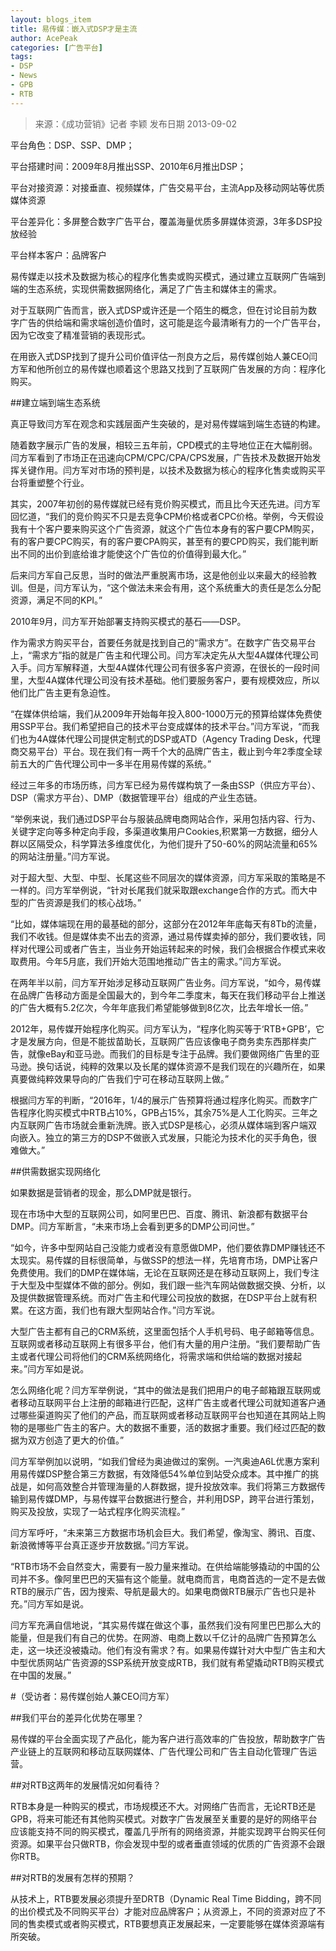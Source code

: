 ```yaml
---
layout: blogs_item
title: 易传媒：嵌入式DSP才是主流
author: AcePeak
categories: [广告平台]
tags: 
- DSP
- News
- GPB
- RTB
---
```


> 来源：《成功营销》记者 李颖 发布日期 2013-09-02

平台角色：DSP、SSP、DMP；

平台搭建时间：2009年8月推出SSP、2010年6月推出DSP；

平台对接资源：对接垂直、视频媒体，广告交易平台，主流App及移动网站等优质媒体资源

平台差异化：多屏整合数字广告平台，覆盖海量优质多屏媒体资源，3年多DSP投放经验

平台样本客户：品牌客户

易传媒走以技术及数据为核心的程序化售卖或购买模式，通过建立互联网广告端到端的生态系统，实现供需数据网络化，满足了广告主和媒体主的需求。
                
对于互联网广告而言，嵌入式DSP或许还是一个陌生的概念，但在讨论目前为数字广告的供给端和需求端创造价值时，这可能是迄今最清晰有力的一个广告平台，因为它改变了精准营销的表现形式。

在用嵌入式DSP找到了提升公司价值评估一剂良方之后，易传媒创始人兼CEO闫方军和他所创立的易传媒也顺着这个思路又找到了互联网广告发展的方向：程序化购买。


##建立端到端生态系统

真正导致闫方军在观念和实践层面产生突破的，是对易传媒端到端生态链的构建。

随着数字展示广告的发展，相较三五年前，CPD模式的主导地位正在大幅削弱。闫方军看到了市场正在迅速向CPM/CPC/CPA/CPS发展，广告技术及数据开始发挥关键作用。闫方军对市场的预判是，以技术及数据为核心的程序化售卖或购买平台将重塑整个行业。

其实，2007年初创的易传媒就已经有竞价购买模式，而且比今天还先进。闫方军回忆道，“我们的竞价购买不只是去竞争CPM价格或者CPC价格。举例，今天假设我有十个客户要来购买这个广告资源，就这个广告位本身有的客户要CPM购买，有的客户要CPC购买，有的客户要CPA购买，甚至有的要CPD购买，我们能判断出不同的出价到底给谁才能使这个广告位的价值得到最大化。”

后来闫方军自己反思，当时的做法严重脱离市场，这是他创业以来最大的经验教训。但是，闫方军认为，“这个做法未来会有用，这个系统重大的责任是怎么分配资源，满足不同的KPI。”

2010年9月，闫方军开始部署支持购买模式的基石——DSP。

作为需求方购买平台，首要任务就是找到自己的“需求方”。在数字广告交易平台上，“需求方”指的就是广告主和代理公司。闫方军决定先从大型4A媒体代理公司入手。闫方军解释道，大型4A媒体代理公司有很多客户资源，在很长的一段时间里，大型4A媒体代理公司没有技术基础。他们要服务客户，要有规模效应，所以他们比广告主更有急迫性。

“在媒体供给端，我们从2009年开始每年投入800-1000万元的预算给媒体免费使用SSP平台。我们希望把自己的技术平台变成媒体的技术平台。”闫方军说，“而我们也为4A媒体代理公司提供定制式的DSP或ATD（Agency Trading Desk，代理商交易平台）平台。现在我们有一两千个大的品牌广告主，截止到今年2季度全球前五大的广告代理公司中一多半在用易传媒的系统。”

经过三年多的市场历练，闫方军已经为易传媒构筑了一条由SSP（供应方平台）、DSP（需求方平台）、DMP（数据管理平台）组成的产业生态链。

“举例来说，我们通过DSP平台与服装品牌电商网站合作，采用包括内容、行为、关键字定向等多种定向手段，多渠道收集用户Cookies,积累第一方数据，细分人群以区隔受众，科学算法多维度优化，为他们提升了50-60%的网站流量和65%的网站注册量。”闫方军说。

对于超大型、大型、中型、长尾这些不同层次的媒体资源，闫方军采取的策略是不一样的。闫方军举例说，“针对长尾我们就采取跟exchange合作的方式。而大中型的广告资源是我们的核心战场。”

“比如，媒体端现在用的最基础的部分，这部分在2012年年底每天有8Tb的流量，我们不收钱。但是媒体卖不出去的资源，通过易传媒卖掉的部分，我们要收钱，同样对代理公司或者广告主，当业务开始运转起来的时候，我们会根据合作模式来收取费用。今年5月底，我们开始大范围地推动广告主的需求。”闫方军说。

在两年半以前，闫方军开始涉足移动互联网广告业务。闫方军说，“如今，易传媒在品牌广告移动方面是全国最大的，到今年二季度末，每天在我们移动平台上推送的广告大概有5.2亿次，今年年底我们希望能够做到8亿次，比去年增长一倍。”

2012年，易传媒开始程序化购买。闫方军认为，“程序化购买等于‘RTB+GPB’，它才是发展方向，但是不能拔苗助长，互联网广告应该像电子商务卖东西那样卖广告，就像eBay和亚马逊。而我们的目标是专注于品牌。我们要做网络广告里的亚马逊。换句话说，纯粹的效果以及长尾的媒体资源不是我们现在的兴趣所在，如果真要做纯粹效果导向的广告我们宁可在移动互联网上做。”

根据闫方军的判断，“2016年，1/4的展示广告预算将通过程序化购买。而数字广告程序化购买模式中RTB占10%，GPB占15%，其余75%是人工化购买。三年之内互联网广告市场就会重新洗牌。嵌入式DSP是核心，必须从媒体端到客户端双向嵌入。独立的第三方的DSP不做嵌入式发展，只能沦为技术化的买手角色，很难做大。”


##供需数据实现网络化

如果数据是营销者的现金，那么DMP就是银行。

现在市场中大型的互联网公司，如阿里巴巴、百度、腾讯、新浪都有数据平台DMP。闫方军断言，“未来市场上会看到更多的DMP公司问世。”

“如今，许多中型网站自己没能力或者没有意愿做DMP，他们要依靠DMP赚钱还不太现实。易传媒的目标很简单，与做SSP的想法一样，先培育市场，DMP让客户免费使用。我们的DMP在媒体端，无论在互联网还是在移动互联网上，我们专注于大型及中型媒体不做的部分。例如，我们跟一些汽车网站做数据交换、分析，以及提供数据管理系统。而对广告主和代理公司投放的数据，在DSP平台上就有积累。在这方面，我们也有跟大型网站合作。”闫方军说。

大型广告主都有自己的CRM系统，这里面包括个人手机号码、电子邮箱等信息。互联网或者移动互联网上有很多平台，他们有大量的用户注册。“我们要帮助广告主或者代理公司将他们的CRM系统网络化，将需求端和供给端的数据对接起来。”闫方军如是说。

怎么网络化呢？闫方军举例说，“其中的做法是我们把用户的电子邮箱跟互联网或者移动互联网平台上注册的邮箱进行匹配，这样广告主或者代理公司就知道客户通过哪些渠道购买了他们的产品，而互联网或者移动互联网平台也知道在其网站上购物的是哪些广告主的客户。大的数据不重要，活的数据才重要。我们经过匹配的数据为双方创造了更大的价值。”

闫方军举例加以说明，“如我们曾经为奥迪做过的案例。一汽奥迪A6L优惠方案利用易传媒DSP整合第三方数据，有效降低54%单位到站受众成本。其中推广的挑战是，如何高效整合并管理海量的人群数据，提升投放效率。我们将第三方数据传输到易传媒DMP，与易传媒平台数据进行整合，并利用DSP，跨平台进行策划，购买及投放，实现了一站式程序化购买流程。”

闫方军呼吁，“未来第三方数据市场机会巨大。我们希望，像淘宝、腾讯、百度、新浪微博等平台真正逐步开放数据。”闫方军说。

“RTB市场不会自然变大，需要有一股力量来推动。在供给端能够撬动的中国的公司并不多。像阿里巴巴的天猫有这个能量。就电商而言，电商首选的一定不是去做RTB的展示广告，因为搜索、导航是最大的。如果电商做RTB展示广告也只是补充。”闫方军如是说。

闫方军充满自信地说，“其实易传媒在做这个事，虽然我们没有阿里巴巴那么大的能量，但是我们有自己的优势。在网游、电商上数以千亿计的品牌广告预算怎么走，这一块还没被撬动。他们有没有需求？有。如果易传媒针对大中型广告主和大中型优质网站广告资源的SSP系统开放变成RTB，我们就有希望撬动RTB购买模式在中国的发展。”

#（受访者：易传媒创始人兼CEO闫方军）

##我们平台的差异化优势在哪里？

易传媒的平台全面实现了产品化，能为客户进行高效率的广告投放，帮助数字广告产业链上的互联网和移动互联网媒体、广告代理公司和广告主自动化管理广告运营。


##对RTB这两年的发展情况如何看待？

RTB本身是一种购买的模式，市场规模还不大。对网络广告而言，无论RTB还是GPB，将来可能还有其他购买模式。对数字广告发展至关重要的是好的网络平台应该能支持不同的购买模式，覆盖几乎所有的网络资源，并能实现跨平台购买任何资源。如果平台只做RTB，你会发现中型的或者垂直领域的优质的广告资源不会跟你RTB。


##对RTB的发展有怎样的预期？

从技术上，RTB要发展必须提升至DRTB（Dynamic Real Time Bidding，跨不同的出价模式及不同购买平台）才能对应品牌客户；从资源上，不同的资源对应了不同的售卖模式或者购买模式，RTB要想真正发展起来，一定要能够在媒体资源端有所突破。
